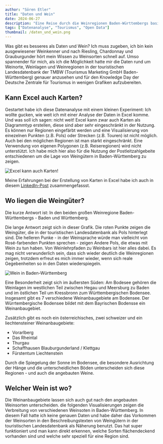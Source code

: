 ```yaml
---
author: "Sören Etler"
title: "Daten und Wein"
date: 2024-06-27
description: "Eine Reise durch die Weinregionen Baden-Württembergs basierend auf einer Datenanalyse der touristischen Landesdatenbank."
tags: ["Datenanalyse", "Tourismus", "Open Data"]
thumbnail: /daten_und_wein.png
---
```


Was gibt es besseres als Daten und Wein? Ich muss zugeben, ich bin kein ausgewiesener Weinkenner und nach Riesling, Chardonnay und Grauburgunder hört mein Wissen zu Weinsorten schnell auf.
Umso spannender für mich, als ich die Möglichkeit hatte mir die Daten rund um Weinorte, Weinlagen und Weinregionen in der touristischen Landesdatenbank der TMBW (Tourismus Marketing GmbH Baden-Württemberg) genauer anzusehen und für den Knowledge Day der Deutsche Zentrale für Tourismus in wenigen Grafiken aufzubereiten.

## Kann Excel auch Karten?
Gestartet habe ich diese Datenanalyse mit einem kleinen Experiment: Ich wollte gucken, wie weit ich mit einer Analyse der Daten in Excel komme. Und was soll ich sagen: nicht weit! Excel kann zwar auch Karten als Diagrammtyp erstellen, diese sind aber sehr eingeschränkt in der Nutzung. Es können nur Regionen eingefärbt werden und eine Visualisierung von einezelnen Punkten (z.B. PoIs) oder Strecken (z.B. Touren) ist nicht möglich. Auch bei den möglichen Regionen ist man starkt eingeschränkt. Eine Verwendung von eigenen Polygonen (z.B. Reiseregionen) wird nicht unterstützt. Ich habe mich hier also für die Nutzung der Postleitzahlgebeite entschiedenen um die Lage von Weingütern in Baden-Württemberg zu zeigen.

![Excel kann auch Karten!](/weingüter_in_excel.png)

Meine Erfahrungen bei der Erstellung von Karten in Excel habe ich auch in diesem [LinkedIn-Post]( https://www.linkedin.com/posts/soeren-etler_diese-karte-habe-ich-in-excel-erstellt-activity-7200843206261960704-DdtH) zusammengefassst.

## Wo liegen die Weingüter?
Die kurze Antwort ist: In den beiden großen Weinregione Baden-Württembergs - Baden und Württemberg.

Die lange Antwort zeigt sich in dieser Grafik. Die roten Punkte zeigen die Weingüter, die in der touristischen Landesdatenbank als PoIs hinterlegt sind. Die helleren Punke - in der Weinsprache würde man vielleicht von Rosé-farbenden Punkten sprechen - zeigen Andere PoIs, die etwas mit Wein zu tun haben. Von Weinlehrpfaden zu Weinbars ist hier alles dabei. Es mag nicht verwunderlich sein, dass sich wieder deutlich die Weinregionen zeigen, trotzdem erfreut es mich immer wieder, wenn sich reale Gegebenheiten so in den Daten wiederspiegeln.

![Wein in Baden-Württemberg](/wein_in_bw.png)

Eine Besonderheit zeigt sich im äußersten Süden: Am Bodesee gehören die Weinlagen im westlichen Teil zwischen Hegau und Meersburg zu Baden und im östlichen Teil um Kressbronn zum Württembergischen Bodensee. Insgesamt gibt es 7 verschiedene Weinanbaugebiete am Bodensee. Der Würrtembergische Bodensee bildet mit dem Bayrischen Bodensse ein Weinanbaugebiet.

Zusätzlich gibt es noch ein österreichisches, zwei schweizer und ein liechtensteiner Weinanbaugebiete:
- Vorarlberg
- Das Rheintal
- Thurgau
- Schaffhausen Blauburgunderland / Klettgau
- Fürstentum Liechtenstein

Durch die Spiegelung der Sonne im Bodensee, die besondere Ausrichtung der Hänge und die unterscheidlichen Böden unterscheiden sich diese Regionen - und auch die angebauten Weine.

## Welcher Wein ist wo?
Die Weinanbaugebiete lassen sich auch gut nach den angebauten Weinsorten unterscheiden. die folgenden Visualisierungen zeigen die Verbreitung von verschiedenen Weinsoten in Baden-Württemberg. In diesem Fall hatte ich keine genauen Daten und habe daher das Vorkommen der Weinsorten in den Beschreibungstexten von Weingütern in der touristischen Landesdatenbank als Näherung benutzt. Das hat super funktioniert und man kann direkt erkennen, welche Sorten flächendeckend vorhanden sind und welche sehr speziell für eine Region sind.

<link rel="stylesheet" href="/gallery.css">
<script src="/gallery.js"

<!-- The grid: four columns -->
<div class="row">
  <div class="column">
    <img src="/weinsorten.png" alt="Weinsorten Übersicht" onclick="myFunction(this);">
  </div>
  <div class="column">
    <img src="wein/Grauburgunder.png" alt="Grauburgunder" onclick="myFunction(this);">
  </div>
  <div class="column">
    <img src="wein/Gutedel.png" alt="Gutedel" onclick="myFunction(this);">
  </div>
  <div class="column">
    <img src="wein/Kerner.png" alt="Kerner" onclick="myFunction(this);">
  </div>
  <div class="column">
    <img src="wein/Lemberger.png" alt="Lemberger" onclick="myFunction(this);">
  </div>
  <div class="column">
    <img src="wein/Müller-Thurgau.png" alt="Müller-Thurgau" onclick="myFunction(this);">
  </div>
  <div class="column">
    <img src="wein/Riesling.png" alt="Riesling" onclick="myFunction(this);">
  </div>
  <div class="column">
    <img src="wein/Schwarzriesling.png" alt="Schwarzriesling" onclick="myFunction(this);">
  </div>
  <div class="column">
    <img src="wein/Silvaner.png" alt="Silvaner" onclick="myFunction(this);">
  </div>
  <div class="column">
    <img src="wein/Spätburgunder.png" alt="Spätburgunder" onclick="myFunction(this);">
  </div>
  <div class="column">
    <img src="wein/Trollinger.png" alt="Trollinger" onclick="myFunction(this);">
  </div>
</div>

<!-- The expanding image container -->
<div class="container">
  <!-- Close the image -->
  <span onclick="this.parentElement.style.display='none'" class="closebtn">&times;</span>

  <!-- Expanded image -->
  <img id="expandedImg" style="width:100%">

  <!-- Image text -->
  <div id="imgtext"></div>
</div>

## Und wie kann man Wein beschreiben?
In meiner letzten Auswertung möchte ich nicht nur auf die Geodaten und die Verbreitung von Weinen schauen, sondern einen größeren Fokus auf die Beschreibungstexte legen. Ich wollte wissen mit welchen Adjektiven das Wort "Wein" in den Texten beschrieben wird. Von den XXX Vorkommnissen von dem Wort "Wein", wird das Nomen in XXX Fällen von einem oder mehreren Adjektiven begleitet.

Diese Wortwolke zeigt die häufigsten Adjektive, die Wein beschreiben.

![Wortwolek Adjektive zu Wein](/wortwolke_wein.png)

Im nächsten Schritt interessiert mich, wie eine Generalisierung von so einer Analyse aussehen kann. In zwei Richtungen kann ich mir dies gut vorstellen.

1. Welche Adjektive beschreiben ein bestimmtes Nomen? (so wie ich es auch bei der Analyse zu "Wein" gemacht habe.)
2. Welche Nomen werden von einem bestimmten Adjektiv beschrieben?  (Welche anderen Nomen werden noch als "regional" beschrieben?)
